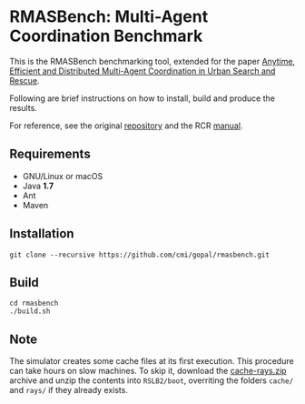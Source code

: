 # RMASBench: Multi-Agent Coordination Benchmark

This is the RMASBench benchmarking tool, extended for the paper [Anytime, Efficient and Distributed Multi-Agent Coordination in Urban Search and Rescue](https://lcpz.gitlab.io/publications).

Following are brief instructions on how to install, build and produce the results.

For reference, see the original [repository](https://github.com/rmasbench/rmasbench)
and the RCR [manual](https://roborescue.sourceforge.io/docs/rcrs-manual.pdf).

## Requirements

- GNU/Linux or macOS
- Java **1.7**
- Ant
- Maven

## Installation

```shell
git clone --recursive https://github.com/cmi/gopal/rmasbench.git
```

## Build

```shell
cd rmasbench
./build.sh
```

## Note

The simulator creates some cache files at its first execution. This procedure
can take hours on slow machines. To skip it, download the
[cache-rays.zip](https://git.soton.ac.uk/cmi/gopal/rmasbench-cache) archive and
unzip the contents into `RSLB2/boot`, overriting the folders `cache/` and
`rays/` if they already exists.
